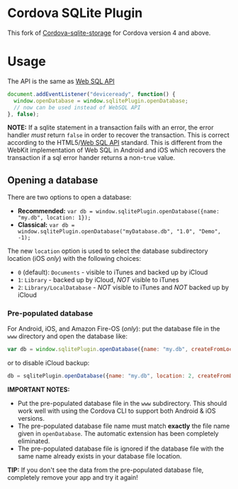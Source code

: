 # Cordova SQLite Plugin

This fork of [Cordova-sqlite-storage](https://github.com/litehelpers/Cordova-sqlite-storage) for Cordova version 4 and above.

# Usage

The API is the same as [Web SQL API](http://www.w3.org/TR/webdatabase/)

```js
document.addEventListener("deviceready", function() {
  window.openDatabase = window.sqlitePlugin.openDatabase;
  // now can be used instead of WebSQL API
}, false);
```

**NOTE:** If a sqlite statement in a transaction fails with an error, the error handler *must* return `false` in order to recover the transaction. This is correct according to the HTML5/[Web SQL API](http://www.w3.org/TR/webdatabase/) standard. This is different from the WebKit implementation of Web SQL in Android and iOS which recovers the transaction if a sql error hander returns a non-`true` value.

## Opening a database

There are two options to open a database:
- **Recommended:** `var db = window.sqlitePlugin.openDatabase({name: "my.db", location: 1});`
- **Classical:** `var db = window.sqlitePlugin.openDatabase("myDatabase.db", "1.0", "Demo", -1);`

The new `location` option is used to select the database subdirectory location (iOS *only*) with the following choices:
- `0` (default): `Documents` - visible to iTunes and backed up by iCloud
- `1`: `Library` - backed up by iCloud, *NOT* visible to iTunes
- `2`: `Library/LocalDatabase` - *NOT* visible to iTunes and *NOT* backed up by iCloud

### Pre-populated database

For Android, iOS, and Amazon Fire-OS (*only*): put the database file in the `www` directory and open the database like:

```js
var db = window.sqlitePlugin.openDatabase({name: "my.db", createFromLocation: 1});
```

or to disable iCloud backup:

```js
db = sqlitePlugin.openDatabase({name: "my.db", location: 2, createFromLocation: 1});
```

**IMPORTANT NOTES:**

- Put the pre-populated database file in the `www` subdirectory. This should work well with using the Cordova CLI to support both Android & iOS versions.
- The pre-populated database file name must match **exactly** the file name given in `openDatabase`. The automatic extension has been completely eliminated.
- The pre-populated database file is ignored if the database file with the same name already exists in your database file location.

**TIP:** If you don't see the data from the pre-populated database file, completely remove your app and try it again!
